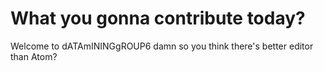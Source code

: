 # What you gonna contribute today?
Welcome to dATAmININGgROUP6
damn so you think there's better editor than Atom?
